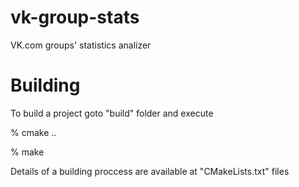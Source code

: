 vk-group-stats
=============

VK.com groups' statistics analizer

Building
=============

To build a project goto "build" folder and execute

% cmake ..

% make


Details of a building proccess are available at "CMakeLists.txt" files

